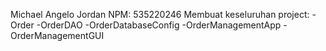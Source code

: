Michael Angelo Jordan
NPM: 535220246
Membuat keseluruhan project:
-Order
-OrderDAO
-OrderDatabaseConfig
-OrderManagementApp
-OrderManagementGUI
